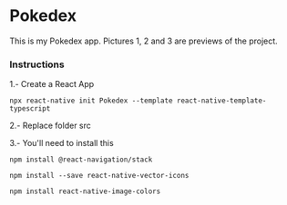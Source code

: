 # Pokedex #

This is my Pokedex app. Pictures 1, 2 and 3 are previews of the project.

### Instructions
1.- Create a React App
```
npx react-native init Pokedex --template react-native-template-typescript
```

2.- Replace folder src

3.- You'll need to install this
```
npm install @react-navigation/stack
```
```
npm install --save react-native-vector-icons
```
```
npm install react-native-image-colors
```
